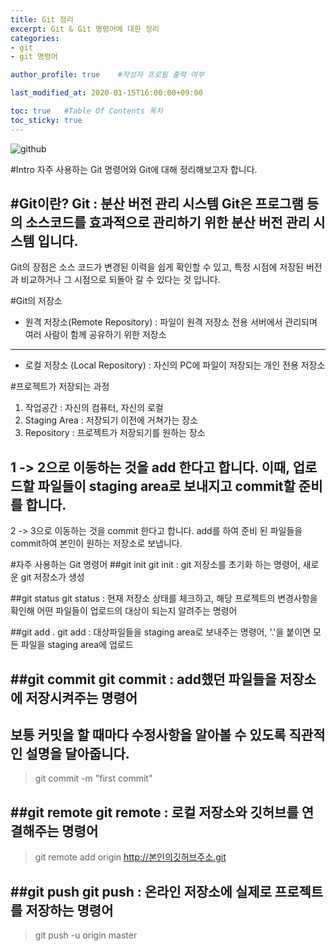 ```yaml
---
title: Git 정리
excerpt: Git & Git 명령어에 대한 정리
categories:
- git
- git 명령어

author_profile: true    #작성자 프로필 출력 여부

last_modified_at: 2020-01-15T16:00:00+09:00

toc: true   #Table Of Contents 목차 
toc_sticky: true
---
```


![github](/assets/img/github.jpg)

#Intro
자주 사용하는 Git 명령어와 Git에 대해 정리해보고자 합니다.

#Git이란?
Git : 분산 버전 관리 시스템
Git은 프로그램 등의 소스코드를 효과적으로 관리하기 위한 분산 버전 관리 시스템 입니다.
---
Git의 장점은 소스 코드가 변경된 이력을 쉽게 확인할 수 있고, 특정 시점에 저장된 버전과 비교하거나 그 시점으로 되돌아 갈 수 있다는 것 입니다.  

#Git의 저장소
- 원격 저장소(Remote Repository) : 파일이 원격 저장소 전용 서버에서 관리되며 여러 사람이 함께 공유하기 위한 저장소
---
- 로컬 저장소 (Local Repository) : 자신의 PC에 파일이 저장되는 개인 전용 저장소

#프로젝트가 저장되는 과정
1. 작업공간 : 자신의 컴퓨터, 자신의 로컬
2. Staging Area : 저장되기 이전에 거쳐가는 장소
3. Repository : 프로젝트가 저장되기를 원하는 장소

1 -> 2으로 이동하는 것을 add 한다고 합니다. 이때, 업로드할 파일들이 staging area로 보내지고 commit할 준비를 합니다.
---
2 -> 3으로 이동하는 것을 commit 한다고 합니다. add를 하여 준비 된 파일들을 commit하여 본인이 원하는 저장소로 보냅니다.  


#자주 사용하는 Git 명령어
##git init
git init : git 저장소를 초기화 하는 명령어, 새로운 git 저장소가 생성

##git status
git status : 현재 저장소 상태를 체크하고, 해당 프로젝트의 변경사항을 확인해 어떤 파일들이 업로드의 대상이 되는지 알려주는 명령어

##git add .
git add : 대상파일들을 staging area로 보내주는 명령어, '.'을 붙이면 모든 파일을 staging area에 업로드

##git commit
git commit : add했던 파일들을 저장소에 저장시켜주는 명령어
---
보통 커밋을 할 때마다 수정사항을 알아볼 수 있도록 직관적인 설명을 달아줍니다.
---
> git commit -m "first commit"

##git remote
git remote : 로컬 저장소와 깃허브를 연결해주는 명령어
---
> git remote add origin http://본인의깃허브주소.git

##git push
git push : 온라인 저장소에 실제로 프로젝트를 저장하는 명령어 
---
> git push -u origin master